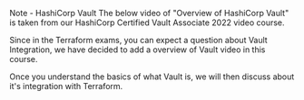 Note - HashiCorp Vault
The below video of "Overview of HashiCorp Vault" is taken from our HashiCorp Certified Vault Associate 2022 video course.

Since in the Terraform exams, you can expect a question about Vault Integration, we have decided to add a overview of Vault video in this course.

Once you understand the basics of what Vault is, we will then discuss about it's integration with Terraform.
